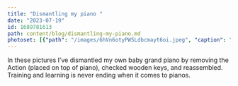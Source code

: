 ```yaml
---
title: "Dismantling my piano "
date: "2023-07-19"
id: 1689781613
path: content/blog/dismantling-my-piano.md
photoset: [{"path": "/images/6hVn6otyPW5Ldbcmayt6oi.jpeg", "caption": "Action removed", "thumbnail": "True"}, {"path": "/images/EzSCPQbJax5uABgLjWXWjt.jpeg", "caption": "Entire Action placed on bench"}, {"path": "/images/WCyHr6kRJyfcRbLXdzu3jw.jpeg", "caption": "Action placed on top of piano"}, {"path": "/images/6oD4RjhGegx27UaRTBYQWN.jpeg", "caption": "Wooden keys with yellow backcheck ", "thumbnail": "False"}]
---
```

In these pictures I’ve dismantled my own baby grand piano by removing the Action (placed on top of piano), checked wooden keys, and reassembled. Training and learning is never ending when it comes to pianos.